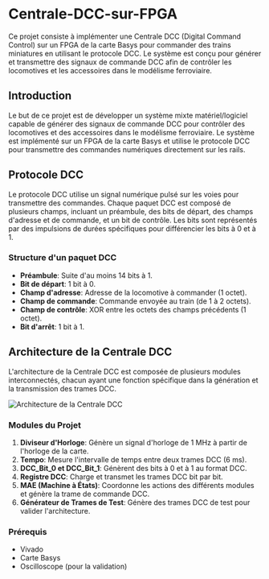 # Centrale-DCC-sur-FPGA

Ce projet consiste à implémenter une Centrale DCC (Digital Command Control) sur un FPGA de la carte Basys pour commander des trains miniatures en utilisant le protocole DCC. Le système est conçu pour générer et transmettre des signaux de commande DCC afin de contrôler les locomotives et les accessoires dans le modélisme ferroviaire.


## Introduction

Le but de ce projet est de développer un système mixte matériel/logiciel capable de générer des signaux de commande DCC pour contrôler des locomotives et des accessoires dans le modélisme ferroviaire. Le système est implémenté sur un FPGA de la carte Basys et utilise le protocole DCC pour transmettre des commandes numériques directement sur les rails.

## Protocole DCC

Le protocole DCC utilise un signal numérique pulsé sur les voies pour transmettre des commandes. Chaque paquet DCC est composé de plusieurs champs, incluant un préambule, des bits de départ, des champs d'adresse et de commande, et un bit de contrôle. Les bits sont représentés par des impulsions de durées spécifiques pour différencier les bits à 0 et à 1.

### Structure d'un paquet DCC

- **Préambule**: Suite d'au moins 14 bits à 1.
- **Bit de départ**: 1 bit à 0.
- **Champ d'adresse**: Adresse de la locomotive à commander (1 octet).
- **Champ de commande**: Commande envoyée au train (de 1 à 2 octets).
- **Champ de contrôle**: XOR entre les octets des champs précédents (1 octet).
- **Bit d'arrêt**: 1 bit à 1.

## Architecture de la Centrale DCC

L'architecture de la Centrale DCC est composée de plusieurs modules interconnectés, chacun ayant une fonction spécifique dans la génération et la transmission des trames DCC.

![Architecture de la Centrale DCC](path/to/architecture_image.png)

### Modules du Projet

1. **Diviseur d'Horloge**: Génère un signal d'horloge de 1 MHz à partir de l'horloge de la carte.
2. **Tempo**: Mesure l'intervalle de temps entre deux trames DCC (6 ms).
3. **DCC_Bit_0 et DCC_Bit_1**: Génèrent des bits à 0 et à 1 au format DCC.
4. **Registre DCC**: Charge et transmet les trames DCC bit par bit.
5. **MAE (Machine à États)**: Coordonne les actions des différents modules et génère la trame de commande DCC.
6. **Générateur de Trames de Test**: Génère des trames DCC de test pour valider l'architecture.


### Prérequis

- Vivado
- Carte Basys
- Oscilloscope (pour la validation)
